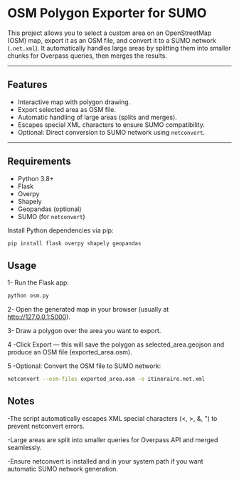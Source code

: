 # OSM Polygon Exporter for SUMO

This project allows you to select a custom area on an OpenStreetMap (OSM) map, export it as an OSM file, and convert it to a SUMO network (`.net.xml`). It automatically handles large areas by splitting them into smaller chunks for Overpass queries, then merges the results.  

---

## Features

- Interactive map with polygon drawing.
- Export selected area as OSM file.
- Automatic handling of large areas (splits and merges).
- Escapes special XML characters to ensure SUMO compatibility.
- Optional: Direct conversion to SUMO network using `netconvert`.

---

## Requirements

- Python 3.8+
- Flask
- Overpy
- Shapely
- Geopandas (optional)
- SUMO (for `netconvert`)

Install Python dependencies via pip:

```bash
pip install flask overpy shapely geopandas
```
## Usage

1- Run the Flask app:
```bash
python osm.py
```
2- Open the generated map in your browser (usually at http://127.0.0.1:5000).

3- Draw a polygon over the area you want to export.

4 -Click Export — this will save the polygon as selected_area.geojson and produce an OSM file (exported_area.osm).

5 -Optional: Convert the OSM file to SUMO network:
```bash
netconvert --osm-files exported_area.osm -o itineraire.net.xml
```
## Notes

-The script automatically escapes XML special characters (<, >, &, ") to prevent netconvert errors.

-Large areas are split into smaller queries for Overpass API and merged seamlessly.

-Ensure netconvert is installed and in your system path if you want automatic SUMO network generation.


